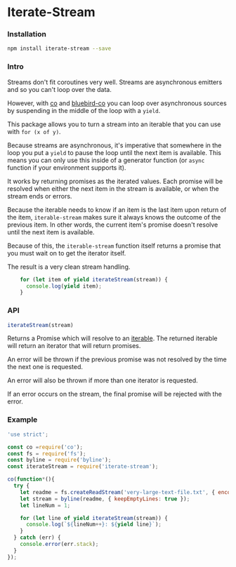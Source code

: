 # Iterate-Stream

### Installation

```sh
npm install iterate-stream --save
```

### Intro

Streams don't fit coroutines very well. Streams are asynchronous emitters and so you can't loop over the data.

However, with [co](https://github.com/tj/co) and [bluebird-co](https://github.com/novacrazy/bluebird-co) you can loop over asynchronous sources by suspending in the middle of the loop with a `yield`.

This package allows you to turn a stream into an iterable that you can use with `for (x of y)`.

Because streams are asynchronous, it's imperative that somewhere in the loop you put a `yield` to pause the loop until the next item is available. This means you can only use this inside of a generator function (or `async` function if your environment supports it).

It works by returning promises as the iterated values. Each promise will be resolved when either the next item in the stream is available, or when the stream ends or errors.

Because the iterable needs to know if an item is the last item upon return of the item, `iterable-stream` makes sure it always knows the outcome of the previous item. In other words, the current item's promise doesn't resolve until the next item is available.

Because of this, the `iterable-stream` function itself returns a promise that you must wait on to get the iterator itself.

The result is a very clean stream handling.

```js
    for (let item of yield iterateStream(stream)) {
      console.log(yield item);
    }
```

### API

```js
iterateStream(stream)
```
Returns a Promise which will resolve to an [iterable](https://developer.mozilla.org/en-US/docs/Web/JavaScript/Guide/Iterators_and_Generators#Iterables). The returned iterable will return an iterator that will return promises.

An error will be thrown if the previous promise was not resolved by the time the next one is requested.

An error will also be thrown if more than one iterator is requested.

If an error occurs on the stream, the final promise will be rejected with the error.

### Example

```js
'use strict';

const co =require('co');
const fs = require('fs');
const byline = require('byline');
const iterateStream = require('iterate-stream');

co(function*(){
  try {
    let readme = fs.createReadStream('very-large-text-file.txt', { encoding: 'utf8' });
    let stream = byline(readme, { keepEmptyLines: true });
    let lineNum = 1;

    for (let line of yield iterateStream(stream)) {
      console.log(`${lineNum++}: ${yield line}`);
    }
  } catch (err) {
    console.error(err.stack);
  }
});

```
